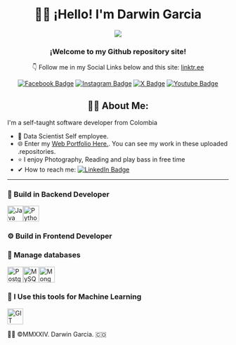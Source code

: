 # <h1 align="center">🙋‍♂️ ¡Hello! I'm Darwin Garcia </h1>
<!-- First Section Pane -->
<div id="header" align="center">
  <img src="https://media2.giphy.com/media/v1.Y2lkPTc5MGI3NjExZHY1N2d5c3VsMzR1bXR6NXRod2J6ZTU5eDZqbzcwMTV5YWliMGxqOSZlcD12MV9pbnRlcm5hbF9naWZfYnlfaWQmY3Q9Zw/l3q2XB76CaWPggiNW/giphy.gif" />
  <h3 align="center">¡Welcome to my Github repository site!</h3>
  <p align="center">👇 Follow me in my Social Links below and this site: <a href="https://linktr.ee/idarwingarcia"> linktr.ee</a></p>
  <!-- Social Media Badge Section -->
  <div id="badges">
  <a href="https://www.facebook.com/imdarwingarcia"><img src="https://img.shields.io/badge/Facebook-1877F2?style=for-the-badge&logo=facebook&logoColor=white" alt="Facebook Badge"/></a>
  <a href="https://www.instagram.com/itsdarwingarcia"><img src="https://img.shields.io/badge/Instagram-E4405F?style=for-the-badge&logo=instagram&logoColor=white" alt="Instagram Badge"/></a>
  <a href="https://x.com/_DarwinGarcia_"><img src="https://img.shields.io/badge/X-000000?style=for-the-badge&logo=x&logoColor=white" alt="X Badge"/></a>
  <a href="https://www.youtube.com/@Darwin-Garcia"><img src="https://img.shields.io/badge/YouTube-red?style=for-the-badge&logo=youtube&logoColor=white" alt="Youtube Badge"/></a>    
</div>
</div>
<!-- About Me Section -->
<h2 align="center"> 👨‍💻 About Me: </h2>
<p>I'm a self-taught software developer from Colombia</p>
<ul>
<li> 💼 Data Scientist Self employee.</li>
<li> 🌐 Enter my <a href="https://www.darwin-garcia.co">Web Portfolio Here.</a>. You can see my work in these uploaded .repositories.</li>
<li> ⭐ I enjoy Photography, Reading and play bass in free time</li>
<li> ✔ How to reach me: <a href="https://www.linkedin.com/in/darwingarc%C3%ADa/"><img src="https://img.shields.io/badge/LinkedIn-blue?style=for-the-badge&logo=linkedin&logoColor=white" alt="LinkedIn Badge"/></a></li>
</ul>

- - -
### 🧰 Build in Backend Developer
<img src="https://upload.wikimedia.org/wikipedia/fr/2/2e/Java_Logo.svg" width="36" height="36" alt="Java"/><img src="https://upload.wikimedia.org/wikipedia/commons/c/c3/Python-logo-notext.svg" width="36" height="36" alt="Python"/>

### ⚙ Build in Frontend Developer

### 🧮 Manage databases
<img src="https://upload.wikimedia.org/wikipedia/commons/2/29/Postgresql_elephant.svg" width="36" height="36" alt="PostgreSQL"/><img src="https://cdn.cdnlogo.com/logos/m/78/mysql.svg" width="36" height="36" alt="MySQL"/><img src="https://cdn.worldvectorlogo.com/logos/mongodb-icon-1.svg" width="36" height="36" alt="MongoDB"/>

### 📎 I Use this tools for Machine Learning 
<img src="https://upload.wikimedia.org/wikipedia/commons/3/3f/Git_icon.svg" width="36" height="36" alt="GIT"/> 

👨‍💻 ©MMXXIV. Darwin Garcia. 🇨🇴
